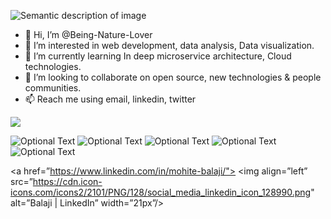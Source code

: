 ![Semantic description of image](https://i2.wp.com/coverfiles.alphacoders.com/463/46349.jpg "Image Title")

- 👋 Hi, I’m @Being-Nature-Lover
- 👀 I’m interested in web development, data analysis, Data visualization.
- 🌱 I’m currently learning In deep microservice architecture, Cloud technologies. 
- 💞️ I’m looking to collaborate on open source, new technologies & people communities.
- 📫 Reach me using email, linkedin, twitter
<img align="center" src="https://res.cloudinary.com/hy4kyit2a/f_auto,fl_lossy,q_70/learn/modules/git-and-git-hub-basics/work-with-the-git-hub-workflow/images/17cdcf6d5135213b505e04eb6c7be614_4-collaborate.png" />

![Optional Text](https://cdn.icon-icons.com/icons2/2101/PNG/128/social_media_instagram_ig_icon_128999.png)
![Optional Text](https://cdn.icon-icons.com/icons2/2101/PNG/128/social_media_linkedin_icon_128990.png)
![Optional Text](https://cdn.icon-icons.com/icons2/2101/PNG/128/social_media_twitter_icon_128994.png)
![Optional Text](https://cdn.icon-icons.com/icons2/2101/PNG/128/social_media_skype_icon_129001.png)
![Optional Text](https://cdn.icon-icons.com/icons2/2101/PNG/128/social_media_youtube_video_play_icon_128997.png)


<a href=”https://www.linkedin.com/in/mohite-balaji/">
<img align=”left” src=”https://cdn.icon-icons.com/icons2/2101/PNG/128/social_media_linkedin_icon_128990.png" alt=”Balaji | LinkedIn” width=”21px”/>
</a>
